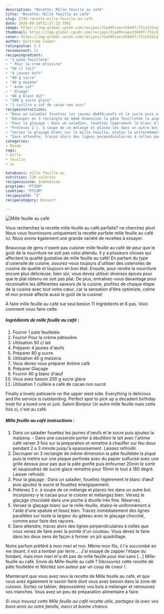 ```yaml
---
description: "Recette: Mille feuille au café"
title: "Recette: Mille feuille au café"
slug: 2740-recette-mille-feuille-au-cafe
date: 2020-09-10T11:57:23.799Z
image: https://img-global.cpcdn.com/recipes/31ad95caecd38d9f/751x532cq70/mille-feuille-au-cafe-photo-principale-de-la-recette.jpg
thumbnail: https://img-global.cpcdn.com/recipes/31ad95caecd38d9f/751x532cq70/mille-feuille-au-cafe-photo-principale-de-la-recette.jpg
cover: https://img-global.cpcdn.com/recipes/31ad95caecd38d9f/751x532cq70/mille-feuille-au-cafe-photo-principale-de-la-recette.jpg
author: Gertrude Cooper
ratingvalue: 3.5
reviewcount: 11
recipeingredient:
- "1 pate feuillete"
- " Pour la crme ptissire"
- "50 cl lait"
- "4 jaunes dufs"
- "80 g sucre"
- "40 g mazena"
- " Arme caf"
- " Glaage"
- "40 g blanc duf"
- "200 g sucre glace"
- "1 cuillre a caf de cacao non sucr"
recipeinstructions:
- "Dans un saladier fouettez les jaunes d&#39;oeufs et le sucre puis ajoutez la maïzena. Dans une casserole porter à ébullition le lait avec l&#39;arôme café verser 3 fois sur la preparation et remettre à chauffer sur feu doux pendant 2 a 3 minute jusqu&#39;à epaissisement. Laissez refroidir."
- "Decouper en 3 rectangle de même dimension la pâte feuilletée la piqué puis la mettre sur une plaque perforée avec du papier sulfurisé avec une grille dessus pour pas que la pâte gonfle puis enfourner 20min le sortir et saupoudrez de sucre glace remettre pour 10min le tout à 180 degré. Laisser refroidir."
- "Pour la glaçage : Dans un saladier, fouettez légèrement le blanc d’œuf puis ajoutez le sucre et fouettez énergiquement."
- "Prélevez 2 c. à soupe de ce mélange et placez-les dans un autre bol. Incorporez-y le cacao pour le colorer et mélangez bien. Versez le glaçage chocolaté dans une poche à douille très fine. Réservez."
- "Versez le glaçage blanc sur le mille-feuille, étalez-le uniformément à l&#39;aide d&#39;une spatule et lissez bien. Tracez immédiatement des lignes parallèles sur toute la largeur du gâteau avec le glaçage chocolat, comme pour faire des rayures."
- "Sans attendre, tracez alors des lignes perpendiculaires à celles que vous venez de faire avec la pointe d&#39;un couteau. Vous devez le faire dans les deux sens de façon à former un joli quadrillage."
categories:
- Resep
tags:
- mille
- feuille
- au

katakunci: mille feuille au 
nutrition: 220 calories
recipecuisine: Indonesian
preptime: "PT35M"
cooktime: "PT53M"
recipeyield: "2"
recipecategory: Dessert

---
```



![Mille feuille au café](https://img-global.cpcdn.com/recipes/31ad95caecd38d9f/751x532cq70/mille-feuille-au-cafe-photo-principale-de-la-recette.jpg)

Vous recherchez la recette mille feuille au café parfaite? ne cherchez plus! Nous vous fournissons uniquement la recette parfaite mille feuille au café ici. Nous avons également une grande variété de recettes à essayer.

Beaucoup de gens n'osent pas cuisiner mille feuille au café de peur que le goût de la nourriture ne soit pas celui attendu. Il y a plusieurs choses qui affectent la qualité gustative de mille feuille au café! En partant du type d'ustensile de cuisine, assurez-vous toujours d'utiliser des ustensiles de cuisine de qualité et toujours en bon état. Ensuite, pour rendre la nourriture encore plus délicieuse, bien sûr, vous devez utiliser diverses épices pour que le plat obtenu ne soit pas plat. De plus, entraînez-vous davantage pour reconnaître les différentes saveurs de la cuisine, profitez de chaque étape de la cuisine avec tout votre cœur, car la sensation d'être optimiste, calme et non pressé affecte aussi le goût de la cuisine!

<!--inarticleads1-->

À faire mille feuille au café tue seul besion 11 Ingrédients et 6 pas. Voici comment vous faire cette.

##### Ingrédients de mille feuille au café :

1. Fournir 1 pate feuilletée
1. Fournir  Pour la crème pâtissière
1. Utilisation 50 cl lait
1. Préparer 4 jaunes d&#39;œufs
1. Préparer 80 g sucre
1. Utilisation 40 g maïzena
1. Vous devez vous préparer  Arôme café
1. Préparer  Glaçage
1. Fournir 40 g blanc d&#39;œuf
1. Vous avez besoin 200 g sucre glace
1. Utilisation 1 cuillère a café de cacao non sucré


Finally a lovely patisserie on the upper west side. Everything is delicious and the service is outstanding. Perfect spot to pick up a decadent birthday treat for a loved one or just. Salem Bonjour Un autre mille feuille mais cette fois ci, c&#39;est au café. 

<!--inarticleads2-->

##### Mille feuille au café instructions :

1. Dans un saladier fouettez les jaunes d&#39;oeufs et le sucre puis ajoutez la maïzena. - Dans une casserole porter à ébullition le lait avec l&#39;arôme café verser 3 fois sur la preparation et remettre à chauffer sur feu doux pendant 2 a 3 minute jusqu&#39;à epaissisement. Laissez refroidir.
1. Decouper en 3 rectangle de même dimension la pâte feuilletée la piqué puis la mettre sur une plaque perforée avec du papier sulfurisé avec une grille dessus pour pas que la pâte gonfle puis enfourner 20min le sortir et saupoudrez de sucre glace remettre pour 10min le tout à 180 degré. Laisser refroidir.
1. Pour la glaçage : Dans un saladier, fouettez légèrement le blanc d’œuf puis ajoutez le sucre et fouettez énergiquement.
1. Prélevez 2 c. à soupe de ce mélange et placez-les dans un autre bol. Incorporez-y le cacao pour le colorer et mélangez bien. Versez le glaçage chocolaté dans une poche à douille très fine. Réservez.
1. Versez le glaçage blanc sur le mille-feuille, étalez-le uniformément à l&#39;aide d&#39;une spatule et lissez bien. Tracez immédiatement des lignes parallèles sur toute la largeur du gâteau avec le glaçage chocolat, comme pour faire des rayures.
1. Sans attendre, tracez alors des lignes perpendiculaires à celles que vous venez de faire avec la pointe d&#39;un couteau. Vous devez le faire dans les deux sens de façon à former un joli quadrillage.


Notre parfum préféré à mon mari et moi. Même mon fils, il l&#39;a succombé en me disant, il est a tomber par terre…. J&#39;ai essayé de zapper l&#39;étape du fondant, mais mon mari m&#39;a dit pas de mille feuille pour moi sans […] Mille-feuille au café. Envie de Mille-feuille au café ? Découvrez cette recette de pâte feuilletée et félicitez son auteur par un coup de coeur !. 

<!--inarticleads1-->

<p>
Maintenant que vous avez revu la recette de Mille feuille au café, et que vous avez également le savoir-faire dont vous avez besoin dans la zone de cuisson. Sortez ce tablier, dépoussiérez vos bols à mélanger et retroussez vos manches. Vous avez un peu de préparation alimentaire à faire.
</p>

<p>
<i>Si vous trouvez cette Mille feuille au café recette utile, partagez-la avec vos bons amis ou votre famille, merci et bonne chance.</i>
</p>
